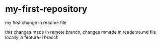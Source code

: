 # my-first-repository

my first change in readme file

this changes made in remote branch, changes mmade in reademe.md file locally in feature-1 branch
